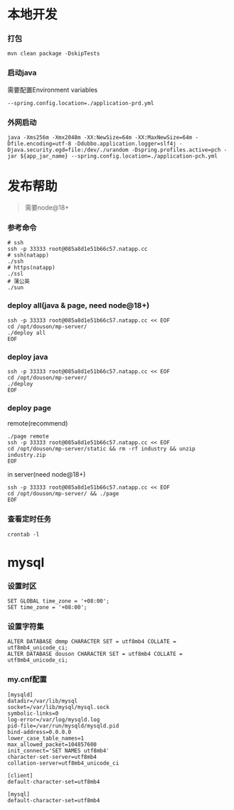 # 本地开发

### 打包

```shell
mvn clean package -DskipTests
```

### 启动java

需要配置Environment variables

```text
--spring.config.location=./application-prd.yml
```

### 外网启动

```text
java -Xms256m -Xmx2048m -XX:NewSize=64m -XX:MaxNewSize=64m -Dfile.encoding=utf-8 -Ddubbo.application.logger=slf4j -Djava.security.egd=file:/dev/./urandom -Dspring.profiles.active=pch -jar ${app_jar_name} --spring.config.location=./application-pch.yml
```

# 发布帮助

> 需要node@18+

### 参考命令

```shell
# ssh
ssh -p 33333 root@085a8d1e51b66c57.natapp.cc
# ssh(natapp)
./ssh
# https(natapp)
./ssl
# 蒲公英
./sun
```

### deploy all(java & page, need node@18+)

```shell
ssh -p 33333 root@085a8d1e51b66c57.natapp.cc << EOF
cd /opt/douson/mp-server/
./deploy all
EOF
```

### deploy java

```shell
ssh -p 33333 root@085a8d1e51b66c57.natapp.cc << EOF
cd /opt/douson/mp-server/
./deploy
EOF
```

### deploy page

remote(recommend)

```shell
./page remote
ssh -p 33333 root@085a8d1e51b66c57.natapp.cc << EOF
cd /opt/douson/mp-server/static && rm -rf industry && unzip industry.zip
EOF
```

in server(need node@18+)

```shell
ssh -p 33333 root@085a8d1e51b66c57.natapp.cc << EOF
cd /opt/douson/mp-server/ && ./page
EOF
```

### 查看定时任务

```shell
crontab -l
```

# mysql

### 设置时区

```shell
SET GLOBAL time_zone = '+08:00';
SET time_zone = '+08:00';
```

### 设置字符集

```shell
ALTER DATABASE dmmp CHARACTER SET = utf8mb4 COLLATE = utf8mb4_unicode_ci;
ALTER DATABASE douson CHARACTER SET = utf8mb4 COLLATE = utf8mb4_unicode_ci;
```

### my.cnf配置

```text
[mysqld]
datadir=/var/lib/mysql
socket=/var/lib/mysql/mysql.sock
symbolic-links=0
log-error=/var/log/mysqld.log
pid-file=/var/run/mysqld/mysqld.pid
bind-address=0.0.0.0
lower_case_table_names=1
max_allowed_packet=104857600
init_connect='SET NAMES utf8mb4'
character-set-server=utf8mb4
collation-server=utf8mb4_unicode_ci

[client]
default-character-set=utf8mb4

[mysql]
default-character-set=utf8mb4
```